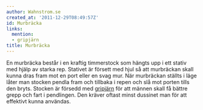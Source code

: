 ```yaml
---
author: Wahnstrom.se
created_at: '2011-12-29T08:49:57Z'
id: Murbräcka
links:
  mention:
  - gripjärn
title: Murbräcka
---
```


En murbräcka består i en kraftig timmerstock som hängts upp i ett stativ med hjälp av starka rep.
Stativet är försett med hjul så att murbräckan skall kunna dras fram mot en port eller en svag mur.
När murbräckan ställts i läge låter man stocken pendla fram och tillbaka i repen och slå mot porten
tills den bryts. Stocken är försedd med [gripjärn] för att männen skall få bättre grepp och fart i
pendlingen. Den kräver oftast minst dussinet man för att effektivt kunna användas.

  [gripjärn]: gripjärn